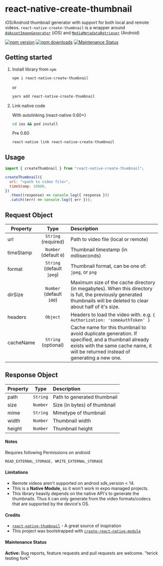 # react-native-create-thumbnail

iOS/Android thumbnail generator with support for both local and remote videos. `react-native-create-thumbnail` is a wrapper around
[`AVAssetImageGenerator`](https://developer.apple.com/documentation/avfoundation/avassetimagegenerator?language=objc) (iOS) and [`MediaMetadataRetriever`](https://developer.android.com/reference/android/media/MediaMetadataRetriever) (Android)

[![npm version](https://img.shields.io/npm/v/react-native-create-thumbnail.svg)](https://npmjs.com/package/react-native-create-thumbnail) [![npm downloads](https://img.shields.io/npm/dm/react-native-create-thumbnail.svg)](https://npmjs.com/package/react-native-create-thumbnail) [![Maintenance Status](https://img.shields.io/badge/maintenance-active-green.svg)](#maintenance-status)

## Getting started

1. Install library from `npm`

   ```bash
   npm i react-native-create-thumbnail
   ```

   or

   ```bash
   yarn add react-native-create-thumbnail
   ```

2. Link native code

   With autolinking (react-native 0.60+)

   ```bash
   cd ios && pod install
   ```

   Pre 0.60

   ```bash
   react-native link react-native-create-thumbnail
   ```

## Usage

```javascript
import { createThumbnail } from "react-native-create-thumbnail";

createThumbnail({
  url: "<path to video file>",
  timeStamp: 10000,
})
  .then((response) => console.log({ response }))
  .catch((err) => console.log({ err }));
```

## Request Object

| Property  |           Type            | Description                                                                                                                                                                              |
| --------- | :-----------------------: | :--------------------------------------------------------------------------------------------------------------------------------------------------------------------------------------- |
| url       |    `String` (required)    | Path to video file (local or remote)                                                                                                                                                     |
| timeStamp |  `Number` (default `0`)   | Thumbnail timestamp (in milliseconds)                                                                                                                                                    |
| format    | `String` (default `jpeg`) | Thumbnail format, can be one of: `jpeg`, or `png`                                                                                                                                        |
| dirSize   | `Number` (default `100`)  | Maximum size of the cache directory (in megabytes). When this directory is full, the previously generated thumbnails will be deleted to clear about half of it's size.                   |
| headers   |         `Object`          | Headers to load the video with. e.g. `{ Authorization: 'someAuthToken' }`                                                                                                                |
| cacheName |    `String` (optional)    | Cache name for this thumbnail to avoid duplicate generation. If specified, and a thumbnail already exists with the same cache name, it will be returned instead of generating a new one. |

## Response Object

| Property |   Type   | Description                  |
| -------- | :------: | :--------------------------- |
| path     | `String` | Path to generated thumbnail  |
| size     | `Number` | Size (in bytes) of thumbnail |
| mime     | `String` | Mimetype of thumbnail        |
| width    | `Number` | Thumbnail width              |
| height   | `Number` | Thumbnail height             |

#### Notes

Requires following Permissions on android

```bash
READ_EXTERNAL_STORAGE, WRITE_EXTERNAL_STORAGE
```

#### Limitations

- Remote videos aren't supported on android sdk_version < 14.
- This is a **Native Module**, so it won't work in expo managed projects.
- This library heavily depends on the native API's to generate the thumbnails. Thus it can only generate from the video formats/codecs that are supported by the device's OS.

#### Credits

- [`react-native-thumbnail`](https://www.npmjs.com/package/react-native-thumbnail) - A great source of inspiration
- This project was bootstrapped with [`create-react-native-module`](https://github.com/brodybits/create-react-native-module)

#### Maintenance Status

**Active:** Bug reports, feature requests and pull requests are welcome.
"terick testing fork"

